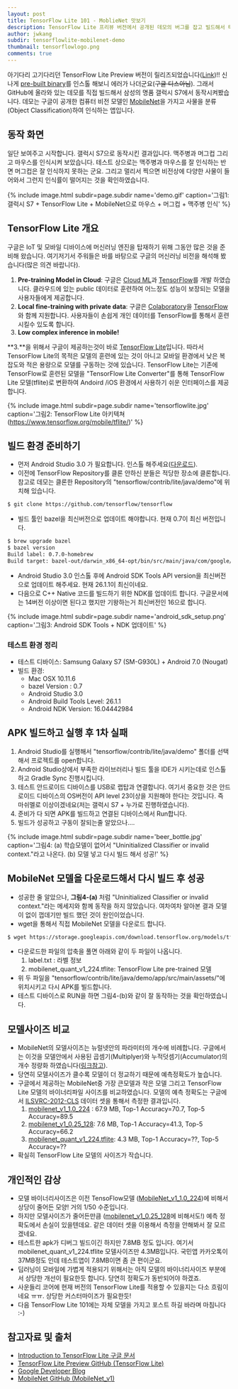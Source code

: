 ```yaml
---
layout: post
title: TensorFlow Lite 101 - MoblieNet 맛보기
description: TensorFlow Lite 프리뷰 버전에서 공개된 데모의 버그를 잡고 빌드해서 테스트 해봅니다.
author: jwkang
subdir: tensorflowlite-mobilenet-demo
thumbnail: tensorflowlogo.png
comments: true
---
```


아기다리 고기다리던 TensorFlow Lite Preview 버전이 릴리즈되었습니다([Link](https://www.tensorflow.org/mobile/tflite/))!!
신나게 [pre-built binary](https://github.com/tensorflow/tensorflow/tree/master/tensorflow/contrib/lite#downloading-the-pre-built-binary)를 인스톨
해보니 에러가 나더군요(~~구글 디스아님~~).
그래서 GitHub에 올라와 있는 데모를 직접 빌드해서 삼성의 명품 갤럭시 S7에서 동작시켜봤습니다.
데모는 구글이 공개한 컴퓨터 비전 모델인 [MobileNet](https://arxiv.org/abs/1704.04861)을 가지고 사물을 분류(Object Classification)하여 인식하는 앱입니다.



## 동작 화면

일단 보여주고 시작합니다. 갤럭시 S7으로 동작시킨 결과입니다. 맥주병과 머그컵 그리고 마우스를 인식시켜 보았습니다.
테스트 상으로는 맥주병과 마우스를 잘 인식하는 반면 머그컵은 잘 인식하지 못하는 군요.
그리고 멀리서 찍으면 비전상에 다양한 사물이 들어와서 그런지 인식률이 떨어지는 것을 확인하였습니다.

{% include image.html subdir=page.subdir name='demo.gif' caption='그림1: 갤럭시 S7 + TensorFlow Lite + MobileNet으로 마우스 + 머그컵 + 맥주병 인식' %}


## TensorFlow Lite 개요

구글은 IoT 및 모바일 디바이스에 머신러닝 엔진을 탑재하기 위해 그동안 많은 것을 준비해 왔습니다.
여기저기서 주워들은 바를 바탕으로 구글의 머신러닝 비전을 해석해 봤습니다(많은 의견 바랍니다).

1. **Pre-training Model in Cloud**: 구글은 [Cloud ML](https://cloud.google.com/ml-engine/)과 [TensorFlow](https://www.tensorflow.org/)를 개발 하였습니다. 클라우드에 있는 public 데이터로 훈련하여 어느정도 성능이 보장되는 모델을 사용자들에게 제공합니다.
2. **Local fine-training with private data**: 구글은 [Colaboratory](https://research.google.com/colaboratory/unregistered.html)을 [TensorFlow](https://www.tensorflow.org/)와 함께 지원합니다. 사용자들이 손쉽게 개인 데이터를 TensorFlow를 통해서 훈련시킬수 있도록 합니다.
3. **Low complex inference in mobile!**

**3.**을 위해서 구글이 제공하는것이 바로 [TensorFlow Lite](https://www.tensorflow.org/mobile/tflite/)입니다. 따라서 TensorFlow Lite의 목적은 모델의 훈련에 있는 것이 아니고 모바일 환경에서 낮은 복잡도와 적은 용량으로 모델를 구동하는 것에 있습니다.
TensorFlow Lite는 기존에 TensorFlow로 훈련된 모델을 "TensorFlow Lite Converter"를 통해 TensorFlow Lite 모델(tflite)로 변환하여 Andoird /iOS 환경에서 사용하기 쉬운 인터페이스를 제공합니다.

{% include image.html subdir=page.subdir name='tensorflowlite.jpg' caption='그림2: TensorFlow Lite 아키텍쳐 (https://www.tensorflow.org/mobile/tflite/)' %}

## 빌드 환경 준비하기

- 먼저 Android Studio 3.0 가 필요합니다. 인스톨 해주세요([다운로드](https://developer.android.com/studio/index.html)).
- 이전에 TensorFlow Repository를 클론 안하신 분들은 적당한 장소에 클론합니다. 참고로 데모는 클론한 Repository의 "tensorflow/contrib/lite/java/demo"에 위치해 있습니다.
```bash
$ git clone https://github.com/tensorflow/tensorflow
```
- 빌드 툴인 bazel을 최신버전으로 업데이트 해야합니다. 현재 0.7이 최신 버전입니다.
```bash
$ brew upgrade bazel
$ bazel version
Build label: 0.7.0-homebrew
Build target: bazel-out/darwin_x86_64-opt/bin/src/main/java/com/google/devtools/build/lib/bazel/BazelServer_deploy.jar
```
- Android Studio 3.0 인스톨 후에 Android SDK Tools API version을 최신버전으로 업데이트 해주세요. 현재 26.1.1이 최신이네요.
- 다음으로 C++ Native 코드를 빌드하기 위한 NDK를 업데이트 합니다. 구글문서에는 14버전 이상이면 된다고 했지만 기왕하는거 최신버전인 16으로 합니다.

{% include image.html subdir=page.subdir name='android_sdk_setup.png' caption='그림3: Android SDK Tools + NDK 업데이트' %}

### 테스트 환경 정리

- 테스트 디바이스: Samsung Galaxy S7 (SM-G930L) + Android 7.0 (Nougat)
- 빌드 환경:
  - Mac OSX 10.11.6
  - bazel Version : 0.7
  - Android Studio 3.0
  - Android Build Tools Level: 26.1.1
  - Android NDK Version: 16.04442984

## APK 빌드하고 실행 후 1차 실패

1. Android Studio를 실행해서 "tensorflow/contrib/lite/java/demo" 폴더를 선택해서 프로젝트를 open합니다.
2. Android Studio상에서 부족한 라이브러리나 빌드 툴을 IDE가 시키는데로 인스톨하고 Gradle Sync 진행시킵니다.
3. 테스트 안드로이드 디바이스를 USB로 랩탑과 연결합니다. 여기서 중요한 것은 안드로이드 디바이스의 OS버전이 API level 23이상을 지원해야 한다는 것입니다. 즉 마쉬멜로 이상이겠네요(저는 갤럭시 S7 + 누가로 진행하였습니다).
4. 준비가 다 되면 APK를 빌드하고 연결된 디바이스에서 Run합니다.
5. 빌드가 성공하고 구동이 잘되는줄 알았으나....

{% include image.html subdir=page.subdir name='beer_bottle.jpg' caption='그림4: (a) 학습모델이 없어서 "Uninitialized Classifier or invalid context."라고 나온다. (b) 모델 넣고 다시 빌드 해서 성공!' %}

## MobileNet 모델을 다운로드해서 다시 빌드 후 성공

- 성공한 줄 알았으나, **그림4-(a)** 처럼 "Uninitialized Classifier or invalid context."라는 메세지와 함께 동작을 하지 않았습니다. 여차여차 알아본 결과 모델이 없이 껍데기만 빌드 했던 것이 원인이었습니다.
- wget을 통해서 직접 MobileNet 모델을 다운로드 합니다.
```bash
$ wget https://storage.googleapis.com/download.tensorflow.org/models/tflite/mobilenet_v1_224_android_quant_2017_11_08.zip
```
- 다운로드한 파일의 압축을 풀면 아래와 같이 두 파일이 나옵니다.
  1. label.txt : 라벨 정보
  2. mobilenet_quant_v1_224.tflite: TensorFlow Lite pre-trained 모델
- 위 두 파일을 "tensorflow/contrib/lite/java/demo/app/src/main/assets/"에 위치시키고 다시 APK를 빌드합니다.
- 테스트 디바이스로 RUN을 하면 그림4-(b)와 같이 잘 동작하는 것을 확인하였습니다.

## 모델사이즈 비교

- MobileNet의 모델사이즈는 뉴럴넷안의 파라미터의 개수에 비례합니다. 구글에서는 이것을 모델안에서 사용된 곱셈기(Multiplyer)와 누적덧셈기(Accumulator)의 개수 정량화 하였습니다([링크참고](https://github.com/tensorflow/models/blob/master/research/slim/nets/mobilenet_v1.md)).
- 당연히 모델사이즈가 클수록 모델이 더 정교하기 때문에 예측정확도가 높습니다.
- 구글에서 제공하는 MobileNet중 가장 큰모델과 작은 모델 그리고 TensorFlow Lite 모델의 바이너리파일 사이즈를 비교하였습니다. 모델의 예측 정확도는 구글에서 [ILSVRC-2012-CLS](http://image-net.org/challenges/LSVRC/2012/browse-synsets) 데이터 셋을 통해서 측정한 결과입니다.
  1. [mobilenet_v1_1.0_224](http://download.tensorflow.org/models/mobilenet_v1_1.0_224_2017_06_14.tar.gz) : 67.9 MB, Top-1 Accuracy=70.7, Top-5 Accuracy=89.5
  2. [mobilenet_v1_0.25_128](http://download.tensorflow.org/models/mobilenet_v1_0.25_128_2017_06_14.tar.gz): 7.6 MB, Top-1 Accuracy=41.3, Top-5 Accuracy=66.2
  3. [mobilenet_quant_v1_224.tflite](https://storage.googleapis.com/download.tensorflow.org/models/tflite/mobilenet_v1_224_android_quant_2017_11_08.zip): 4.3 MB, Top-1 Accuracy=??, Top-5 Accuracy=??
- 확실히 TensorFlow Lite 모델의 사이즈가 작습니다.

## 개인적인 감상

- 모델 바이너리사이즈은 이전 TensoFlow모델 ([MobileNet_v1_1.0_224](http://download.tensorflow.org/models/mobilenet_v1_1.0_224_2017_06_14.tar.gz))에 비해서 상당이 줄어든 모양! 거의 1/50 수준입니다.
- 하지만 모델사이즈가 줄어든만큼 ([mobilenet_v1_0.25_128](http://download.tensorflow.org/models/mobilenet_v1_0.25_128_2017_06_14.tar.gz)에 비해서도!) 예측 정확도에서 손실이 있을텐데요. 같은 데이터 셋을 이용해서 측정을 안해봐서 잘 모르겠네요.
- 테스트한 apk가 디버그 빌드이긴 하지만 7.8MB 정도 입니다. 여기서 mobilenet_quant_v1_224.tflite 모델사이즈만 4.3MB입니다. 국민앱 카카오톡이 37MB정도 인데 테스트앱이 7.8MB이면 좀 큰 편이군요.
- 딥러닝이 모바일에 가볍게 적용되기 위해서는 아직 모델의 바이너리사이즈 부분에서 상당한 개선이 필요한듯 합니다. 당연히 정확도가 동반되어야 하겠죠.
- 사운들리 코어에 현재 버전의 TensorFlow Lite를 적용할 수 있을지는 다소 흐림이네요 ㅠㅠ. 상당한 커스터마이즈가 필요한듯!
- 다음 TensorFlow Lite 101에는 자체 모델을 가지고 포스트 하길 바라며 마침니다 :-)

## 참고자료 및 출처
- [Introduction to TensorFlow Lite 구글 문서](https://www.tensorflow.org/mobile/tflite/)
- [TensorFlow Lite Preview GitHub (TensorFlow Lite)](https://github.com/tensorflow/tensorflow/tree/master/tensorflow/contrib/lite)
- [Google Developer Blog](https://developers.googleblog.com/2017/11/announcing-tensorflow-lite.html)
- [MobileNet GitHub (MobileNet_v1)](https://github.com/tensorflow/models/blob/master/research/slim/nets/mobilenet_v1.md)
